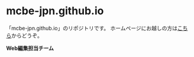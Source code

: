 # mcbe-jpn.github.io

「mcbe-jpn.github.io」のリポジトリです。
ホームページにお越しの方は[こちら](//mcbe-jpn.github.io)からどうぞ。

**Web編集担当チーム**

